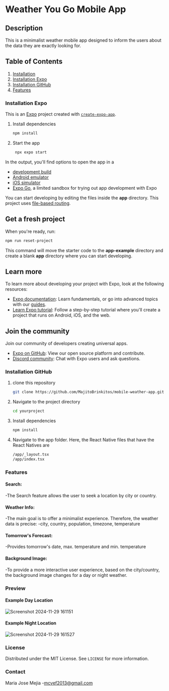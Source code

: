 # Weather You Go Mobile App

## Description
This is a minimalist weather mobile app designed to inform the users about the data they are exactly looking for. 

## Table of Contents
1. [Installation](#installation)
2. [Installation Expo](#installation-expo)
3. [Installation GitHub](#installation-github)
4. [Features](#features)

### Installation Expo
This is an [Expo](https://expo.dev) project created with [`create-expo-app`](https://www.npmjs.com/package/create-expo-app).

1. Install dependencies

   ```bash
   npm install
   ```

2. Start the app

   ```bash
    npx expo start
   ```

In the output, you'll find options to open the app in a

- [development build](https://docs.expo.dev/develop/development-builds/introduction/)
- [Android emulator](https://docs.expo.dev/workflow/android-studio-emulator/)
- [iOS simulator](https://docs.expo.dev/workflow/ios-simulator/)
- [Expo Go](https://expo.dev/go), a limited sandbox for trying out app development with Expo

You can start developing by editing the files inside the **app** directory. This project uses [file-based routing](https://docs.expo.dev/router/introduction).

## Get a fresh project

When you're ready, run:

```bash
npm run reset-project
```

This command will move the starter code to the **app-example** directory and create a blank **app** directory where you can start developing.

## Learn more

To learn more about developing your project with Expo, look at the following resources:

- [Expo documentation](https://docs.expo.dev/): Learn fundamentals, or go into advanced topics with our [guides](https://docs.expo.dev/guides).
- [Learn Expo tutorial](https://docs.expo.dev/tutorial/introduction/): Follow a step-by-step tutorial where you'll create a project that runs on Android, iOS, and the web.

## Join the community

Join our community of developers creating universal apps.

- [Expo on GitHub](https://github.com/expo/expo): View our open source platform and contribute.
- [Discord community](https://chat.expo.dev): Chat with Expo users and ask questions.

### Installation GitHub

1. clone this repository
   ```bash
   git clone https://github.com/MajitoBrinkitos/mobile-weather-app.git

2. Navigate to the project directory
   ``` bash
   cd yourproject

3. Install dependencies
   ``` bash
   npm install

4. Navigate to the app folder. Here, the React Native files that have the React Natives are
   ```bash
   /app/_layout.tsx
   /app/index.tsx

### Features
#### Search:
  -The Search feature allows the user to seek a location by city or country.
#### Weather Info:
  -The main goal is to offer a minimalist experience. Therefore, the weather data is precise:
  -city, country, population, timezone, temperature
#### Tomorrow's Forecast:
  -Provides tomorrow's date, max. temperature and min. temperature
#### Background Image:
  -To provide a more interactive user experience, based on the city/country, the background image changes for a day or night weather.

### Preview
#### Example Day Location
![Screenshot 2024-11-29 161151](https://github.com/user-attachments/assets/d64de9b3-fad3-4f55-bd0e-4bbe0da00faa)

#### Example Night Location
![Screenshot 2024-11-29 161527](https://github.com/user-attachments/assets/fe357495-4ffb-4a53-bf8f-a2ffd761009e)

### License
Distributed under the MIT License. See `LICENSE` for more information.

### Contact
Maria Jose Mejia -[mcvef2013@gmail.com](mailto:mcvef2013@gmail.com)
